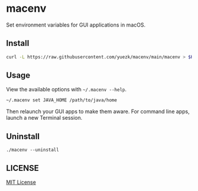 # macenv
Set environment variables for GUI applications in macOS.

## Install

```bash
curl -L https://raw.githubusercontent.com/yuezk/macenv/main/macenv > $HOME/.macenv && chmod +x $HOME/.macenv
```

## Usage

View the available options with `~/.macenv --help`.

```bash
~/.macenv set JAVA_HOME /path/to/java/home
```

Then relaunch your GUI apps to make them aware. For command line apps, launch a new Terminal session.

## Uninstall

```
./macenv --uninstall
```

## LICENSE

[MIT License](./LICENSE)

